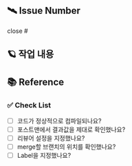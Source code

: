 <!--  .github/PULL_REQUEST_TEMPLATE.md  -->

<!-- PR 이름은 '[컨벤션] 기능이름' 으로 통일해주세요.
 ex. [FEAT] searchPublicCourse -->

<!-- 라벨 라벨로 담당자를 표시
 ex. leerura -->

## 🛰️ Issue Number
<!-- 해당 PR과 연결된 이슈를 닫아주세요. close #issue_number -->
close #


## 🪐 작업 내용
<!-- 해당 PR에서 작업한 내용을 적어주세요. -->


## 📚 Reference



### ✅ Check List
- [ ] 코드가 정상적으로 컴파일되나요?
- [ ] 포스트맨에서 결과값을 제대로 확인했나요?
- [ ] 리뷰어 설정을 지정했나요?
- [ ] merge할 브랜치의 위치를 확인했나요?
- [ ] Label을 지정했나요?
